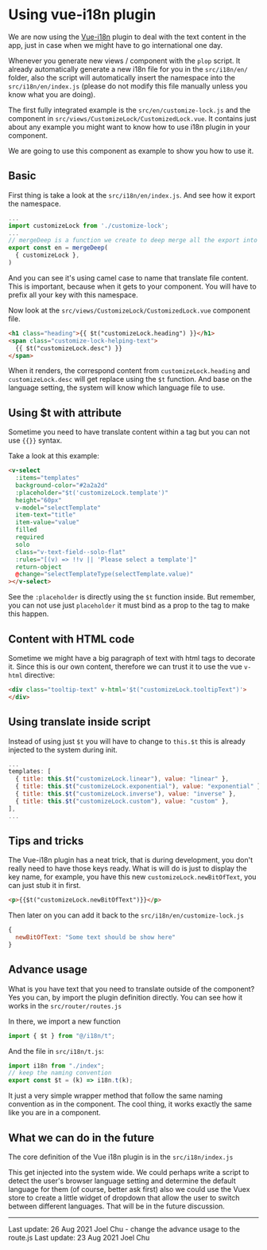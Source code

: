 # Using vue-i18n plugin

We are now using the [Vue-i18n](https://vue-i18n.intlify.dev) plugin to deal with the text content
in the app, just in case when we might have to go international one day.

Whenever you generate new views / component with the `plop` script. It already automatically generate
a new i18n file for you in the `src/i18n/en/` folder, also the script will automatically insert the namespace
into the `src/i18n/en/index.js` (please do not modify this file manually unless you know what you are doing).  

The first fully integrated example is the
`src/en/customize-lock.js` and the component in `src/views/CustomizeLock/CustomizedLock.vue`.
It contains just about any example you might want to know how to use i18n plugin in your component.

We are going to use this component as example to show you how to use it.

## Basic

First thing is take a look at the `src/i18n/en/index.js`. And see how it export the namespace.

```js
...
import customizeLock from './customize-lock';
...
// mergeDeep is a function we create to deep merge all the export into one object
export const en = mergeDeep(
  { customizeLock },
)
```

And you can see it's using camel case to name that translate file content. This is important, because
when it gets to your component. You will have to prefix all your key with this namespace.

Now look at the `src/views/CustomizeLock/CustomizedLock.vue` component file.

```html
<h1 class="heading">{{ $t("customizeLock.heading") }}</h1>
<span class="customize-lock-helping-text">
  {{ $t("customizeLock.desc") }}
</span>
```

When it renders, the correspond content from `customizeLock.heading` and `customizeLock.desc` will get replace using the
`$t` function. And base on the language setting, the system will know which language file to use.

## Using $t with attribute

Sometime you need to have translate content within a tag but you can not use `{{}}` syntax.

Take a look at this example:

```html
<v-select
  :items="templates"
  background-color="#2a2a2d"
  :placeholder="$t('customizeLock.template')"
  height="60px"
  v-model="selectTemplate"
  item-text="title"
  item-value="value"
  filled
  required
  solo
  class="v-text-field--solo-flat"
  :rules="[(v) => !!v || 'Please select a template']"
  return-object
  @change="selectTemplateType(selectTemplate.value)"
></v-select>
```

See the `:placeholder` is directly using the `$t` function inside. But remember, you can not use just `placeholder`
it must bind as a prop to the tag to make this happen.

## Content with HTML code

Sometime we might have a big paragraph of text with html tags to decorate it. Since this is our own content, therefore
we can trust it to use the vue `v-html` directive:

```html
<div class="tooltip-text" v-html='$t("customizeLock.tooltipText")'>
</div>
```

## Using translate inside script

Instead of using just `$t` you will have to change to `this.$t` this is already injected to the system during init.

```js
...
templates: [
  { title: this.$t("customizeLock.linear"), value: "linear" },
  { title: this.$t("customizeLock.exponential"), value: "exponential" },
  { title: this.$t("customizeLock.inverse"), value: "inverse" },
  { title: this.$t("customizeLock.custom"), value: "custom" },
],
...
```

## Tips and tricks

The Vue-i18n plugin has a neat trick, that is during development, you don't really need to have those keys ready.
What is will do is just to display the key name, for example, you have this new `customizeLock.newBitOfText`,
you can just stub it in first.

```html
<p>{{$t("customizeLock.newBitOfText")}}</p>
```

Then later on you can add it back to the `src/i18n/en/customize-lock.js`

```js
{
  newBitOfText: "Some text should be show here"
}
```

## Advance usage

What is you have text that you need to translate outside of the component?
Yes you can, by import the plugin definition directly. You can see how it works in
the `src/router/routes.js`

In there, we import a new function

```js
import { $t } from "@/i18n/t";
```

And the file in `src/i18n/t.js`:

```js
import i18n from "./index";
// keep the naming convention
export const $t = (k) => i18n.t(k);
```

It just a very simple wrapper method that follow the same naming convention as in the component. The cool thing, it works exactly the same like you are in a component.


## What we can do in the future

The core definition of the Vue i18n plugin is in the `src/i18n/index.js`

This get injected into the system wide. We could perhaps write a script to detect the user's browser language
setting and determine the default language for them (of course, better ask first) also we could use the
Vuex store to create a little widget of dropdown that allow the user to switch between different languages.
That will be in the future discussion.


---
Last update: 26 Aug 2021 Joel Chu - change the advance usage to the route.js
Last update: 23 Aug 2021 Joel Chu
